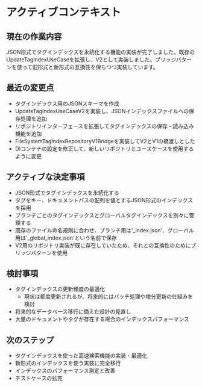 # アクティブコンテキスト

## 現在の作業内容

JSON形式でタグインデックスを永続化する機能の実装が完了しました。既存のUpdateTagIndexUseCaseを拡張し、V2として実装しました。ブリッジパターンを使って旧形式と新形式の互換性を保ちつつ実装しています。

## 最近の変更点

- タグインデックス用のJSONスキーマを作成
- UpdateTagIndexUseCaseV2を実装し、JSONインデックスファイルへの保存処理を追加
- リポジトリインターフェースを拡張してタグインデックスの保存・読み込み機能を追加
- FileSystemTagIndexRepositoryV1Bridgeを実装してV2とV1の橋渡しとした
- DIコンテナの設定を修正して、新しいリポジトリとユースケースを使用するように変更

## アクティブな決定事項

- JSON形式でタグインデックスを永続化する
- タグをキー、ドキュメントパスの配列を値とするJSON形式のインデックスを採用
- ブランチごとのタグインデックスとグローバルタグインデックスを別々に管理する
- 既存のファイル命名規則に合わせ、ブランチ用は'_index.json'、グローバル用は'_global_index.json'という名前で保存
- V2用のリポジトリ実装が既に存在していたため、それとの互換性のためにブリッジパターンを使用

## 検討事項

- タグインデックスの更新頻度の最適化
  - 現状は都度更新されるが、将来的にはバッチ処理や増分更新の仕組みを検討
- 将来的なデータベース移行に備えた設計の見直し
- 大量のドキュメントやタグが存在する場合のインデックスパフォーマンス

## 次のステップ

- タグインデックスを使った高速検索機能の実装・最適化
- 新形式のインデックスを使う実装に完全移行
- インデックスのパフォーマンス測定と改善
- テストケースの拡充